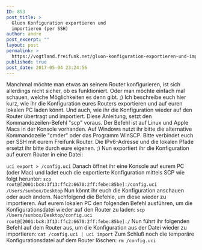 ```yaml
---
ID: 853
post_title: >
  Gluon Konfiguration exportieren und
  importieren (per SSH)
author: andre
post_excerpt: ""
layout: post
permalink: >
  https://vogtland.freifunk.net/gluon-konfiguration-exportieren-und-importieren-per-ssh/
published: true
post_date: 2017-05-04 23:24:56
---
```

Manchmal möchte man etwas an seinem Router konfigurieren, ist sich allerdings nicht sicher, ob es funktioniert. Oder man möchte einfach mal schauen, welche Möglichkeiten es denn gibt. ;) <!--more--> Ich beschreibe euch hier kurz, wie ihr die Konfiguration eures Routers exportieren und auf euren lokalen PC laden könnt. Und auch, wie ihr die Konfiguration wieder auf den Router übertragt und importiert. Diese Anleitung, setzt den Kommandozeilen-Befehl "scp" voraus. Der Befehl ist auf Linux und Apple Macs in der Konsole vorhanden. Auf Windows nutzt ihr bitte die alternative Kommandozeile "cmder" oder das Programm WinSCP. Bitte verbindet euch per SSH mit eurem Freifunk Router. Die IPv6-Adresse und die lokalen Pfade ersetzt ihr bitte durch eure eigenen. ;) Nun exportiert ihr die Konfiguration auf eurem Router in eine Datei: 

`uci export > /config.uci` Danach öffnet ihr eine Konsole auf eurem PC (oder Mac) und ladet euch die exportierte Konfiguration mittels SCP wie folgt herunter: `scp root@[2001:bc8:3f13:ffc2:6670:2ff:febe:85be]:/config.uci /Users/sunbox/Desktop` Nun könnt ihr euch die Konfiguration anschauen oder auch ändern. Nachfolgend die Befehle, um diese wieder zu importieren. Auf eurem lokalen PC den folgenden Befehl ausführen, um die Konfigurationsdatei wieder auf den Router zu laden: `scp /Users/sunbox/Desktop/config.uci root@[2001:bc8:3f13:ffc2:6670:2ff:febe:85be]:/` Nun führt ihr folgenden Befehl auf dem Router aus, um die Konfiguration aus der Datei wieder zu importieren: `cat /config.uci | uci import` Zum Schluß noch die temporäre Konfigurationsdatei auf dem Router löschen: `rm /config.uci`